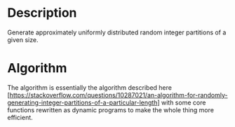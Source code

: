 # Description

Generate approximately uniformly distributed random integer partitions of a given size.

# Algorithm

The algorithm is essentially the algorithm described here [https://stackoverflow.com/questions/10287021/an-algorithm-for-randomly-generating-integer-partitions-of-a-particular-length] with some core functions rewritten as dynamic programs to make the whole thing more efficient.